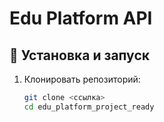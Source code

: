# Edu Platform API

## 🚀 Установка и запуск
1. Клонировать репозиторий:
   ```bash
   git clone <ссылка>
   cd edu_platform_project_ready
